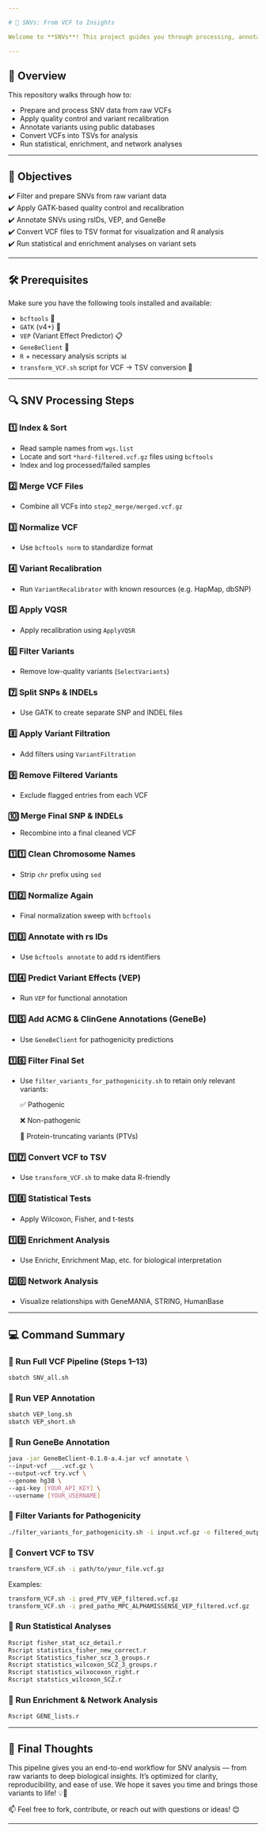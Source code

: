 ```yaml
---

# 🧬 SNVs: From VCF to Insights  

Welcome to **SNVs**! This project guides you through processing, annotating, and analyzing **Single Nucleotide Variants (SNVs)** using a structured pipeline that includes quality control, annotation, statistical tests, and biological interpretation through enrichment and network analysis.

---
```


## 🌟 Overview  

This repository walks through how to:

- Prepare and process SNV data from raw VCFs  
- Apply quality control and variant recalibration  
- Annotate variants using public databases  
- Convert VCFs into TSVs for analysis  
- Run statistical, enrichment, and network analyses  

---

## 🎯 Objectives  

✔️ Filter and prepare SNVs from raw variant data  
✔️ Apply GATK-based quality control and recalibration  
✔️ Annotate SNVs using rsIDs, VEP, and GeneBe  
✔️ Convert VCF files to TSV format for visualization and R analysis  
✔️ Run statistical and enrichment analyses on variant sets  

---

## 🛠️ Prerequisites  

Make sure you have the following tools installed and available:

- `bcftools` 🔧  
- `GATK` (v4+) 🧬  
- `VEP` (Variant Effect Predictor) 📋  
- `GeneBeClient` 🧠  
- `R` + necessary analysis scripts 📊  
- `transform_VCF.sh` script for VCF → TSV conversion 🔄  

---

## 🔍 SNV Processing Steps  

### 1️⃣ Index & Sort  

- Read sample names from `wgs.list`  
- Locate and sort `*hard-filtered.vcf.gz` files using `bcftools`  
- Index and log processed/failed samples  

### 2️⃣ Merge VCF Files  

- Combine all VCFs into `step2_merge/merged.vcf.gz`  

### 3️⃣ Normalize VCF  

- Use `bcftools norm` to standardize format  

### 4️⃣ Variant Recalibration  

- Run `VariantRecalibrator` with known resources (e.g. HapMap, dbSNP)  

### 5️⃣ Apply VQSR  

- Apply recalibration using `ApplyVQSR`  

### 6️⃣ Filter Variants  

- Remove low-quality variants (`SelectVariants`)  

### 7️⃣ Split SNPs & INDELs  

- Use GATK to create separate SNP and INDEL files  

### 8️⃣ Apply Variant Filtration  

- Add filters using `VariantFiltration`  

### 9️⃣ Remove Filtered Variants  

- Exclude flagged entries from each VCF  

### 🔟 Merge Final SNP & INDELs  

- Recombine into a final cleaned VCF  

### 1️⃣1️⃣ Clean Chromosome Names  

- Strip `chr` prefix using `sed`  

### 1️⃣2️⃣ Normalize Again  

- Final normalization sweep with `bcftools`  

### 1️⃣3️⃣ Annotate with rs IDs  

- Use `bcftools annotate` to add rs identifiers  

### 1️⃣4️⃣ Predict Variant Effects (VEP)  

- Run `VEP` for functional annotation  

### 1️⃣5️⃣ Add ACMG & ClinGene Annotations (GeneBe)  

- Use `GeneBeClient` for pathogenicity predictions  

### 1️⃣6️⃣ Filter Final Set  

- Use `filter_variants_for_pathogenicity.sh` to retain only relevant variants:

    ✅ Pathogenic

    ❌ Non-pathogenic

    🧬 Protein-truncating variants (PTVs)
   

### 1️⃣7️⃣ Convert VCF to TSV  

- Use `transform_VCF.sh` to make data R-friendly  

### 1️⃣8️⃣ Statistical Tests  

- Apply Wilcoxon, Fisher, and t-tests  

### 1️⃣9️⃣ Enrichment Analysis  

- Use Enrichr, Enrichment Map, etc. for biological interpretation  

### 2️⃣0️⃣ Network Analysis  

- Visualize relationships with GeneMANIA, STRING, HumanBase  

---

## 💻 Command Summary  

### 🔹 Run Full VCF Pipeline (Steps 1–13)  
```bash
sbatch SNV_all.sh
```

### 🔹 Run VEP Annotation  
```bash
sbatch VEP_long.sh
sbatch VEP_short.sh
```

### 🔹 Run GeneBe Annotation 
```bash
java -jar GeneBeClient-0.1.0-a.4.jar vcf annotate \
--input-vcf ___.vcf.gz \
--output-vcf try.vcf \
--genome hg38 \
--api-key [YOUR_API_KEY] \
--username [YOUR_USERNAME]
```
### 🔹 Filter Variants for Pathogenicity
```bash
./filter_variants_for_pathogenicity.sh -i input.vcf.gz -o filtered_output.vcf.gz
```

### 🔹 Convert VCF to TSV  
```bash
transform_VCF.sh -i path/to/your_file.vcf.gz
```

Examples:
```bash
transform_VCF.sh -i pred_PTV_VEP_filtered.vcf.gz
transform_VCF.sh -i pred_patho_MPC_ALPHAMISSENSE_VEP_filtered.vcf.gz
```

### 🔹 Run Statistical Analyses  
```r
Rscript fisher_stat_scz_detail.r
Rscript statistics_fisher_new_correct.r
Rscript Statistics_fisher_scz_3_groups.r
Rscript statistics_wilcoxon_SCZ_3_groups.r
Rscript statistics_wilxocoxon_right.r
Rscript statstics_wilcoxon_SCZ.r
```

### 🔹 Run Enrichment & Network Analysis  
```r
Rscript GENE_lists.r
```

---

## 🎉 Final Thoughts  

This pipeline gives you an end-to-end workflow for SNV analysis — from raw variants to deep biological insights. It’s optimized for clarity, reproducibility, and ease of use. We hope it saves you time and brings those variants to life! 💡🔬

📫 Feel free to fork, contribute, or reach out with questions or ideas! 😊  

---


